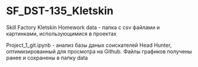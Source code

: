 # SF_DST-135_Kletskin
Skill Factory Kletskin Homework
data - папка с csv файлами и картинками, использующимися в проектах

Project_1_git.ipynb - анализ базы даных соискателей Head Hunter,
оптимизированный для просмотра на Github. Файлы графиков получены ранее и сохранены в папку data